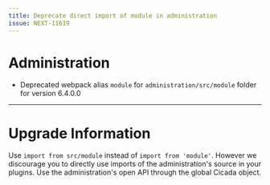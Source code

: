 ```yaml
---
title: Deprecate direct import of module in administration
issue: NEXT-11619
---
```

# Administration
* Deprecated webpack alias `module` for `administration/src/module` folder for version 6.4.0.0
___
# Upgrade Information

 Use `import from src/module` instead of `import from 'module'`. However we discourage you to directly use imports of the administration's source in your plugins.
 Use the administration's open API through the global Cicada object.
